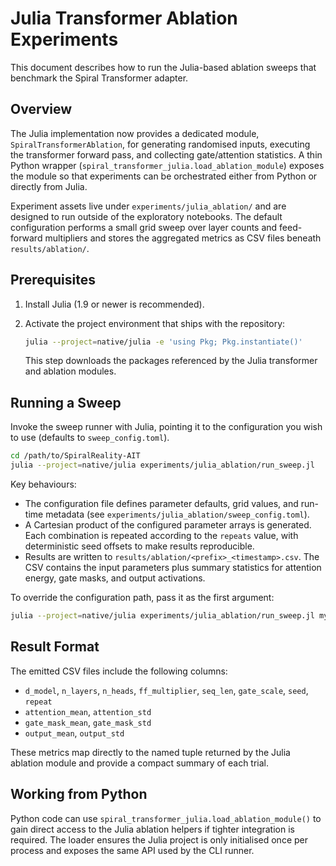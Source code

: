 # Julia Transformer Ablation Experiments

This document describes how to run the Julia-based ablation sweeps that benchmark the Spiral Transformer adapter.

## Overview

The Julia implementation now provides a dedicated module, `SpiralTransformerAblation`, for generating randomised inputs, executing the transformer forward pass, and collecting gate/attention statistics.  A thin Python wrapper (`spiral_transformer_julia.load_ablation_module`) exposes the module so that experiments can be orchestrated either from Python or directly from Julia.

Experiment assets live under `experiments/julia_ablation/` and are designed to run outside of the exploratory notebooks.  The default configuration performs a small grid sweep over layer counts and feed-forward multipliers and stores the aggregated metrics as CSV files beneath `results/ablation/`.

## Prerequisites

1. Install Julia (1.9 or newer is recommended).
2. Activate the project environment that ships with the repository:

   ```bash
   julia --project=native/julia -e 'using Pkg; Pkg.instantiate()'
   ```

   This step downloads the packages referenced by the Julia transformer and ablation modules.

## Running a Sweep

Invoke the sweep runner with Julia, pointing it to the configuration you wish to use (defaults to `sweep_config.toml`).

```bash
cd /path/to/SpiralReality-AIT
julia --project=native/julia experiments/julia_ablation/run_sweep.jl
```

Key behaviours:

- The configuration file defines parameter defaults, grid values, and run-time metadata (see `experiments/julia_ablation/sweep_config.toml`).
- A Cartesian product of the configured parameter arrays is generated.  Each combination is repeated according to the `repeats` value, with deterministic seed offsets to make results reproducible.
- Results are written to `results/ablation/<prefix>_<timestamp>.csv`.  The CSV contains the input parameters plus summary statistics for attention energy, gate masks, and output activations.

To override the configuration path, pass it as the first argument:

```bash
julia --project=native/julia experiments/julia_ablation/run_sweep.jl my_sweep.toml
```

## Result Format

The emitted CSV files include the following columns:

- `d_model`, `n_layers`, `n_heads`, `ff_multiplier`, `seq_len`, `gate_scale`, `seed`, `repeat`
- `attention_mean`, `attention_std`
- `gate_mask_mean`, `gate_mask_std`
- `output_mean`, `output_std`

These metrics map directly to the named tuple returned by the Julia ablation module and provide a compact summary of each trial.

## Working from Python

Python code can use `spiral_transformer_julia.load_ablation_module()` to gain direct access to the Julia ablation helpers if tighter integration is required.  The loader ensures the Julia project is only initialised once per process and exposes the same API used by the CLI runner.
